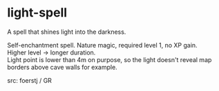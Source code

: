 # light-spell

A spell that shines light into the darkness.

Self-enchantment spell. Nature magic, required level 1, no XP gain.\
Higher level -> longer duration.\
Light point is lower than 4m on purpose, so the light doesn't reveal map borders above cave walls for example.

src: foerstj / GR
